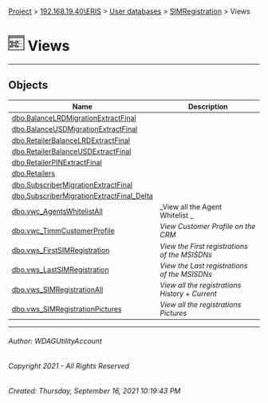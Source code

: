 #### 

[Project](../../../../index.md) > [192.168.19.40\\ERIS](../../../index.md) > [User databases](../../index.md) > [SIMRegistration](../index.md) > Views

# ![Views](../../../../Images/View32.png) Views

---

## <a name="#objects"></a>Objects

| Name | Description |
|---|---|
| [dbo.BalanceLRDMigrationExtractFinal](BalanceLRDMigrationExtractFinal.md) |  |
| [dbo.BalanceUSDMigrationExtractFinal](BalanceUSDMigrationExtractFinal.md) |  |
| [dbo.RetailerBalanceLRDExtractFinal](RetailerBalanceLRDExtractFinal.md) |  |
| [dbo.RetailerBalanceUSDExtractFinal](RetailerBalanceUSDExtractFinal.md) |  |
| [dbo.RetailerPINExtractFinal](RetailerPINExtractFinal.md) |  |
| [dbo.Retailers](Retailers.md) |  |
| [dbo.SubscriberMigrationExtractFinal](SubscriberMigrationExtractFinal.md) |  |
| [dbo.SubscriberMigrationExtractFinal_Delta](SubscriberMigrationExtractFinal_Delta.md) |  |
| [dbo.vwc_AgentsWhitelistAll](vwc_AgentsWhitelistAll.md) | _View all the Agent Whitelist _ |
| [dbo.vwc_TimmCustomerProfile](vwc_TimmCustomerProfile.md) | _View Customer Profile on the CRM_ |
| [dbo.vws_FirstSIMRegistration](vws_FirstSIMRegistration.md) | _View the First registrations of the MSISDNs_ |
| [dbo.vws_LastSIMRegistration](vws_LastSIMRegistration.md) | _View the Last registrations of the MSISDNs_ |
| [dbo.vws_SIMRegistrationAll](vws_SIMRegistrationAll.md) | _View all the registrations History + Current_ |
| [dbo.vws_SIMRegistrationPictures](vws_SIMRegistrationPictures.md) | _View all the registrations Pictures_ |


---

###### Author:  WDAGUtilityAccount

###### Copyright 2021 - All Rights Reserved

###### Created: Thursday, September 16, 2021 10:19:43 PM

